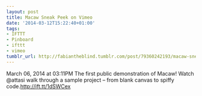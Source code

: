 ```yaml
---
layout: post
title: Macaw Sneak Peek on Vimeo
date: '2014-03-12T15:22:40+01:00'
tags:
- IFTTT
- Pinboard
- ifttt
- vimeo
tumblr_url: http://fabiantheblind.tumblr.com/post/79360242193/macaw-sneak-peek-on-vimeo
---
```

March 06, 2014 at 03:11PM
The first public demonstration of Macaw! Watch @attasi walk through a sample project – from blank canvas to spiffy code.http://ift.tt/1dSWCex
